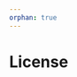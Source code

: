 ```yaml
---
orphan: true
---
```


# License

```{include} ../LICENSE

```
                                                                                                                            